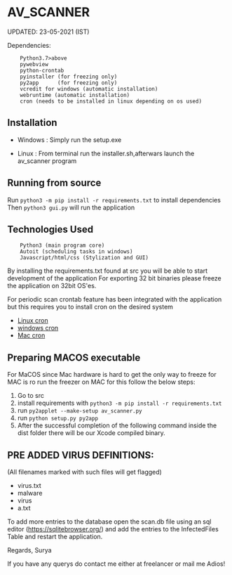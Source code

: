 # AV_SCANNER

UPDATED: 23-05-2021 (IST)

Dependencies:
```
	Python3.7>above
	pywebview
	python-crontab
	pyinstaller (for freezing only)
	py2app 		(for freezing only)
	vcredit for windows (automatic installation)
	webruntime (automatic installation)
	cron (needs to be installed in linux depending on os used)
```

## Installation
- Windows  : Simply run the setup.exe
	
- Linux : From terminal run the installer.sh,afterwars launch the av_scanner program

## Running from source 
Run `python3 -m pip install -r requirements.txt` to install dependencies
Then `python3 gui.py` will run the application

## Technologies Used
```
	Python3 (main program core)
	Autoit (scheduling tasks in windows)
	Javascript/html/css (Stylization and GUI)
```

By installing the requirements.txt found at src you will be able to start development of the application
For exporting 32 bit binaries please freeze the application on 32bit OS'es.

For periodic scan crontab feature has been integrated with the application but this requires you to install cron on the desired system

- [Linux cron](https://opensource.com/article/17/11/how-use-cron-linux)
- [windows cron](https://blog.e-zest.com/tutorial-setting-up-cron-job-task-scheduler-in-windows)
- [Mac cron](https://betterprogramming.pub/how-to-execute-a-cron-job-on-mac-with-crontab-b2decf2968eb)

	 
## Preparing MACOS executable

For MaCOS since Mac hardware is hard to get the only way to freeze for MAC is ro run the freezer on MAC for this
follow the below steps:

1) Go to src
2) install requirements with `python3 -m pip install -r requirements.txt`
3) run  `py2applet --make-setup av_scanner.py`
4) run `python setup.py py2app`
5) After the successful completion of the following command inside the dist folder there will be our Xcode compiled binary.


## PRE ADDED VIRUS DEFINITIONS:
(All filenames marked with such files will get flagged)
- virus.txt
- malware
- virus
- a.txt

To add more entries to the database open the scan.db file using an sql editor (https://sqlitebrowser.org/)
and add the entries to the InfectedFiles Table and restart the application.

Regards,
Surya

If you have any querys do contact me either at freelancer or mail me
Adios!